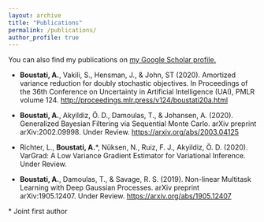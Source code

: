```yaml
---
layout: archive
title: "Publications"
permalink: /publications/
author_profile: true
---
```


You can also find my publications on <u><a href="https://scholar.google.com/citations?user=Nv7DaiwAAAAJ&hl=en">my Google Scholar profile</a>.</u>


* **Boustati, A.**, Vakili, S., Hensman, J., & John, ST (2020). Amortized variance reduction for doubly stochastic objectives. In Proceedings of the 36th Conference on Uncertainty in Artificial Intelligence (UAI), PMLR volume 124. <http://proceedings.mlr.press/v124/boustati20a.html>

* **Boustati, A.**, Akyildiz, Ö. D., Damoulas, T., & Johansen, A. (2020). Generalized Bayesian Filtering via Sequential Monte Carlo. arXiv preprint arXiv:2002.09998. Under Review. <https://arxiv.org/abs/2003.04125>

* Richter, L., **Boustati, A.**\*, Nüksen, N., Ruiz, F. J., Akyildiz, Ö. D. (2020). VarGrad: A Low Variance Gradient Estimator for Variational Inference. Under Review.

* **Boustati, A.**, Damoulas, T., & Savage, R. S. (2019). Non-linear Multitask Learning with Deep Gaussian Processes. arXiv preprint arXiv:1905.12407. Under Review. <https://arxiv.org/abs/1905.12407>

\* Joint first author
